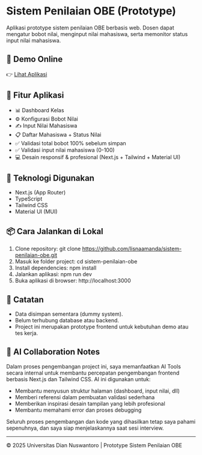 # Sistem Penilaian OBE (Prototype)

Aplikasi prototype sistem penilaian OBE berbasis web. Dosen dapat mengatur bobot nilai, menginput nilai mahasiswa, serta memonitor status input nilai mahasiswa.

## 🔗 Demo Online

👉 [Lihat Aplikasi](https://sistem-penilaian-obe-dmlh.vercel.app/)

## 📌 Fitur Aplikasi

- 📊 Dashboard Kelas
- ⚙️ Konfigurasi Bobot Nilai
- ✍️ Input Nilai Mahasiswa
- 📋 Daftar Mahasiswa + Status Nilai
- ✅ Validasi total bobot 100% sebelum simpan
- ✅ Validasi input nilai mahasiswa (0-100)
- 💻 Desain responsif & profesional (Next.js + Tailwind + Material UI)

## 🚀 Teknologi Digunakan

- Next.js (App Router)
- TypeScript
- Tailwind CSS
- Material UI (MUI)

## 📦 Cara Jalankan di Lokal

1. Clone repository: git clone https://github.com/lisnaamanda/sistem-penilaian-obe.git
2. Masuk ke folder project: cd sistem-penilaian-obe
3. Install dependencies: npm install
4. Jalankan aplikasi: npm run dev
5. Buka aplikasi di browser: http://localhost:3000

## 📃 Catatan

- Data disimpan sementara (dummy system).
- Belum terhubung database atau backend.
- Project ini merupakan prototype frontend untuk kebutuhan demo atau tes kerja.

## 🤖 AI Collaboration Notes

Dalam proses pengembangan project ini, saya memanfaatkan AI Tools secara internal untuk membantu percepatan pengembangan frontend berbasis Next.js dan Tailwind CSS. AI ini digunakan untuk:

- Membantu menyusun struktur halaman (dashboard, input nilai, dll)
- Memberi referensi dalam pembuatan validasi sederhana
- Memberikan inspirasi desain tampilan yang lebih profesional
- Membantu memahami error dan proses debugging

Seluruh proses pengembangan dan kode yang dihasilkan tetap saya pahami sepenuhnya, dan saya siap menjelaskannya saat sesi interview.

---

© 2025 Universitas Dian Nuswantoro | Prototype Sistem Penilaian OBE
